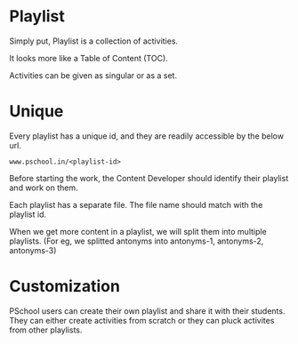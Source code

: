 # Playlist

Simply put, Playlist is a collection of activities.

It looks more like a Table of Content (TOC).

Activities can be given as singular or as a set.

# Unique

Every playlist has a unique id, and they are readily accessible by the below
url.

```
www.pschool.in/<playlist-id>
```

Before starting the work, the Content Developer should identify their playlist
and work on them.

Each playlist has a separate file. The file name should match with the playlist
id.

When we get more content in a playlist, we will split them into multiple
playlists. (For eg, we splitted antonyms into antonyms-1, antonyms-2,
antonyms-3)

# Customization

PSchool users can create their own playlist and share it with their students.
They can either create activities from scratch or they can pluck activites from
other playlists.
